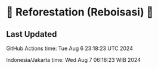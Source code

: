 
# 🌳 Reforestation (Reboisasi) 🌲

## Last Updated

GitHub Actions time: Tue Aug  6 23:18:23 UTC 2024

Indonesia/Jakarta time: Wed Aug  7 06:18:23 WIB 2024
